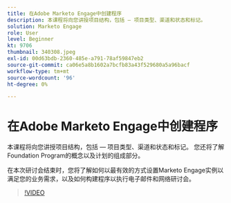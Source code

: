 ```yaml
---
title: 在Adobe Marketo Engage中创建程序
description: 本课程将向您讲授项目结构，包括 — 项目类型、渠道和状态和标记。
solution: Marketo Engage
role: User
level: Beginner
kt: 9706
thumbnail: 340308.jpeg
exl-id: 00d63bdb-2360-485e-a791-78af59847eb2
source-git-commit: ca06e5a8b1602a7bcfb83a43f529680a5a96bacf
workflow-type: tm+mt
source-wordcount: '96'
ht-degree: 0%

---
```


# 在Adobe Marketo Engage中创建程序

本课程将向您讲授项目结构，包括 — 项目类型、渠道和状态和标记。 您还将了解Foundation Program的概念以及计划的组成部分。

在本次研讨会结束时，您将了解如何以最有效的方式设置Marketo Engage实例以满足您的业务需求，以及如何构建程序以执行电子邮件和网络研讨会。

>[!VIDEO](https://video.tv.adobe.com/v/340308/?quality=12&learn=on)

